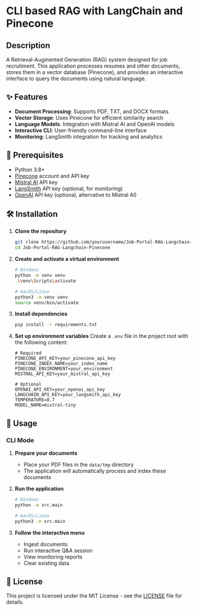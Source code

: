 # CLI based RAG with LangChain and Pinecone

## Description
A Retrieval-Augmented Generation (RAG) system designed for job recruitment. This application processes resumes and other documents, stores them in a vector database (Pinecone), and provides an interactive interface to query the documents using natural language.

## ✨ Features

- **Document Processing**: Supports PDF, TXT, and DOCX formats
- **Vector Storage**: Uses Pinecone for efficient similarity search
- **Language Models**: Integration with Mistral AI and OpenAI models
- **Interactive CLI**: User-friendly command-line interface
- **Monitoring**: LangSmith integration for tracking and analytics

## 🚀 Prerequisites

- Python 3.8+
- [Pinecone](https://www.pinecone.io/) account and API key
- [Mistral AI](https://mistral.ai/) API key
- [LangSmith](https://smith.langchain.com/) API key (optional, for monitoring)
- [OpenAI](https://platform.openai.com/) API key (optional, alternative to Mistral AI)

## 🛠️ Installation

1. **Clone the repository**
   ```bash
   git clone https://github.com/yourusername/Job-Portal-RAG-Langchain-Pinecone.git
   cd Job-Portal-RAG-Langchain-Pinecone
   ```

2. **Create and activate a virtual environment**
   ```bash
   # Windows
   python -m venv venv
   .\venv\Scripts\activate
   
   # macOS/Linux
   python3 -m venv venv
   source venv/bin/activate
   ```

3. **Install dependencies**
   ```bash
   pip install -r requirements.txt
   ```

4. **Set up environment variables**
   Create a `.env` file in the project root with the following content:
   ```env
   # Required
   PINECONE_API_KEY=your_pinecone_api_key
   PINECONE_INDEX_NAME=your_index_name
   PINECONE_ENVIRONMENT=your_environment
   MISTRAL_API_KEY=your_mistral_api_key
   
   # Optional
   OPENAI_API_KEY=your_openai_api_key
   LANGCHAIN_API_KEY=your_langsmith_api_key
   TEMPERATURE=0.7
   MODEL_NAME=mistral-tiny
   ```

## 🚀 Usage

### CLI Mode
1. **Prepare your documents**
   - Place your PDF files in the `data/tmp` directory
   - The application will automatically process and index these documents

2. **Run the application**
   ```bash
   # Windows
   python -m src.main
   
   # macOS/Linux
   python3 -m src.main
   ```

3. **Follow the interactive menu**
   - Ingest documents
   - Run interactive Q&A session
   - View monitoring reports
   - Clear existing data



## 📄 License

This project is licensed under the MIT License - see the [LICENSE](LICENSE) file for details.
